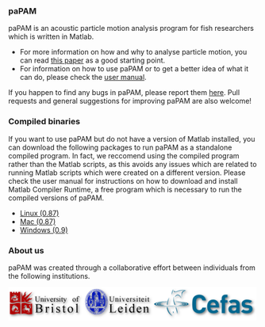 ### paPAM
paPAM is an acoustic particle motion analysis program for fish researchers which is written in Matlab.
- For more information on how and why to analyse particle motion, you can read [this paper](https://www.researchgate.net/publication/292677434_Particle_motion_The_missing_link_in_underwater_acoustic_ecology) as a good starting point.
- For information on how to use paPAM or to get a better idea of what it can do, please check the [user manual](https://raw.githubusercontent.com/RTbecard/paPAM/master/User%20Manual/User%20Manual.pdf).

If you happen to find any bugs in paPAM, please report them [here](https://github.com/RTbecard/paPAM/issues).  Pull requests and general suggestions for improving paPAM are also welcome!

### Compiled binaries

If you want to use paPAM but do not have a version of Matlab installed, you can download the following packages to run paPAM as a standalone compiled program.  In fact, we reccomend using the compiled program rather than the Matlab scripts, as this avoids any issues which are related to running Matlab scripts which were created on a different version.  Please check the user manual for instructions on how to download and install Matlab Compiler Runtime, a free program which is necessary to run the compiled versions of paPAM.

- [Linux (0.87)](https://github.com/RTbecard/paPAM/raw/master/Compiled%20Binaries/MCR_Linux_0.87.zip)
- [Mac (0.87)](https://github.com/RTbecard/paPAM/raw/master/Compiled%20Binaries/MCR_Mac_0.87.zip)
- [Windows (0.9)](https://github.com/RTbecard/paPAM/raw/master/Compiled%20Binaries/MCR_PC_0.9.zip)

### About us

paPAM was created through a collaborative effort between individuals from the following institutions.

<img src="User Manual/Uni_logo.png" width="500" />
